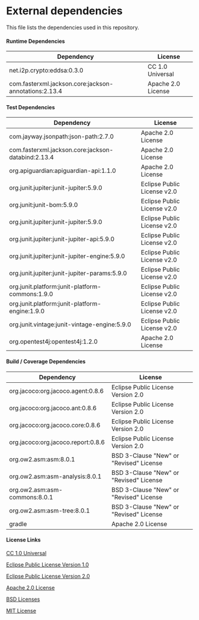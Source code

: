 # External dependencies

This file lists the dependencies used in this repository.

#### Runtime Dependencies

| Dependency                           | License                                 |
|--------------------------------------|-----------------------------------------|
| net.i2p.crypto:eddsa:0.3.0           | CC 1.0 Universal                        |
| com.fasterxml.jackson.core:jackson-annotations:2.13.4| Apache 2.0 License      | 

#### Test Dependencies

| Dependency                                        | License                                 |
|---------------------------------------------------|-----------------------------------------|
| com.jayway.jsonpath:json-path:2.7.0               | Apache 2.0 License					      |
| com.fasterxml.jackson.core:jackson-databind:2.13.4| Apache 2.0 License                      |
| org.apiguardian:apiguardian-api:1.1.0             | Apache 2.0 License                      |
| org.junit.jupiter:junit-jupiter:5.9.0             | Eclipse Public License v2.0             |
| org.junit:junit-bom:5.9.0                         | Eclipse Public License v2.0             |
| org.junit.jupiter:junit-jupiter:5.9.0             | Eclipse Public License v2.0             |
| org.junit.jupiter:junit-jupiter-api:5.9.0         | Eclipse Public License v2.0             |
| org.junit.jupiter:junit-jupiter-engine:5.9.0      | Eclipse Public License v2.0             |
| org.junit.jupiter:junit-jupiter-params:5.9.0      | Eclipse Public License v2.0             |
| org.junit.platform:junit-platform-commons:1.9.0   | Eclipse Public License v2.0             |
| org.junit.platform:junit-platform-engine:1.9.0    | Eclipse Public License v2.0             |
| org.junit.vintage:junit-vintage-engine:5.9.0      | Eclipse Public License v2.0             |
| org.opentest4j:opentest4j:1.2.0                   | Apache 2.0 License                      |

#### Build / Coverage Dependencies

| Dependency                         | License                                 |
|------------------------------------|-----------------------------------------|
| org.jacoco:org.jacoco.agent:0.8.6  | Eclipse Public License Version 2.0      |
| org.jacoco:org.jacoco.ant:0.8.6    | Eclipse Public License Version 2.0      |
| org.jacoco:org.jacoco.core:0.8.6   | Eclipse Public License Version 2.0      |
| org.jacoco:org.jacoco.report:0.8.6 | Eclipse Public License Version 2.0      |
| org.ow2.asm:asm:8.0.1              | BSD 3-Clause "New" or "Revised" License |
| org.ow2.asm:asm-analysis:8.0.1     | BSD 3-Clause "New" or "Revised" License |
| org.ow2.asm:asm-commons:8.0.1      | BSD 3-Clause "New" or "Revised" License |
| org.ow2.asm:asm-tree:8.0.1         | BSD 3-Clause "New" or "Revised" License |
| gradle                             | Apache 2.0 License                      |


#### License Links

[CC 1.0 Universal](https://creativecommons.org/publicdomain/zero/1.0/)

[Eclipse Public License Version 1.0 ](http://www.eclipse.org/legal/epl-v10.html)

[Eclipse Public License Version 2.0 ](http://www.eclipse.org/legal/epl-v20.html)

[Apache 2.0 License](https://www.apache.org/licenses/LICENSE-2.0.html)

[BSD Licenses](https://en.wikipedia.org/wiki/BSD_licenses)

[MIT License](https://en.wikipedia.org/wiki/MIT_License)
